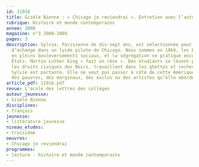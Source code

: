 ```yaml
---
id: 11916
title: Gisèle Bienne : « Chicago je reviendrai ». Entretien avec l’auteur
rubrique: Histoire et monde contemporains
annee: 2008
magazine: n°3 2008-2009
pages: 3
description: Sylvie, Parisienne de dix-sept ans, est sélectionnée pour un programme
  d’échange dans un lycée pilote de Chicago. Nous sommes en 1964, les États-Unis sont
  en pleins bouleversements sociaux, et la ségrégation se pratique encore dans certains
  États. Martin Luther King « fait un rêve ». Des étudiants se lèvent pour défendre
  les droits civiques des Noirs, travaillent dans les ghettos et recherchent des volontaires.
  Sylvie est partante. Elle ne veut pas passer à côté de cette Amérique-là. Celle
  des pauvres, des marginaux, des exclus ou des artistes qu’elle aborde sans préjugés.
article_pdf: 11916.pdf
revue: L’école des lettres des collèges
auteur_jeunesse:
- Gisèle Bienne
disciplines:
- français
jeunesse:
- littérature jeunesse
niveau_etudes:
- troisième
oeuvres:
- Chicago je reviendrai
programmes:
- lecture - histoire et monde contemporains
---
```

